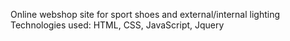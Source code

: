 Online webshop site for sport shoes and external/internal lighting 
Technologies used: HTML, CSS, JavaScript, Jquery
